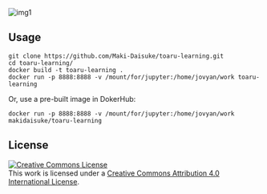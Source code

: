 ![img1](https://user-images.githubusercontent.com/203648/103719823-3c378300-500d-11eb-916a-fd3a556fba25.png)


## Usage

    git clone https://github.com/Maki-Daisuke/toaru-learning.git
    cd toaru-learning/
    docker build -t toaru-learning .
    docker run -p 8888:8888 -v /mount/for/jupyter:/home/jovyan/work toaru-learning

Or, use a pre-built image in DokerHub:

    docker run -p 8888:8888 -v /mount/for/jupyter:/home/jovyan/work makidaisuke/toaru-learning


## License

<a rel="license" href="http://creativecommons.org/licenses/by/4.0/"><img alt="Creative Commons License" style="border-width:0" src="https://i.creativecommons.org/l/by/4.0/88x31.png" /></a><br />This work is licensed under a <a rel="license" href="http://creativecommons.org/licenses/by/4.0/">Creative Commons Attribution 4.0 International License</a>.
